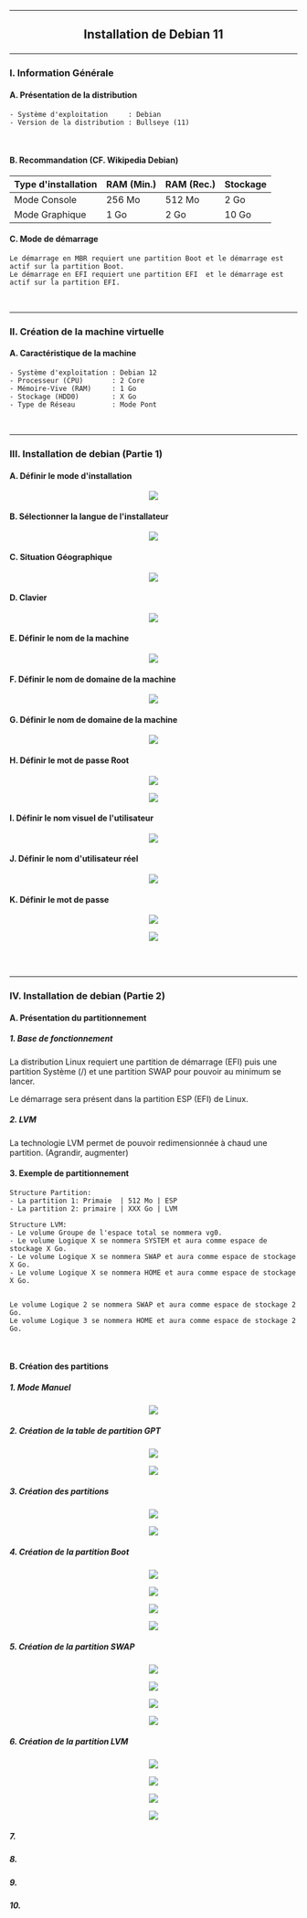 ---------------------------------------------------------------------------------------------------------------------------
## <p align='center'> Installation de Debian 11 </p>

---------------------------------------------------------------------------------------------------------------------------
### I. Information Générale
#### A. Présentation de la distribution
```
- Système d'exploitation     : Debian
- Version de la distribution : Bullseye (11)
```

<br />

#### B. Recommandation (CF. Wikipedia Debian)

| Type d'installation | RAM (Min.) | RAM (Rec.) | Stockage |
| ------------------- | ---------- | ---------- | -------- |
| Mode Console        |	256 Mo     | 512 Mo     | 2 Go     |
| Mode Graphique      |	1 Go       | 2 Go       | 10 Go    |


#### C. Mode de démarrage
```
Le démarrage en MBR requiert une partition Boot et le démarrage est actif sur la partition Boot.
Le démarrage en EFI requiert une partition EFI  et le démarrage est actif sur la partition EFI.
```

<br />

---------------------------------------------------------------------------------------------------------------------------
### II. Création de la machine virtuelle
#### A. Caractéristique de la machine
```
- Système d'exploitation : Debian 12
- Processeur (CPU)       : 2 Core
- Mémoire-Vive (RAM)     : 1 Go
- Stockage (HDD0)        : X Go
- Type de Réseau         : Mode Pont
```

<br />

---------------------------------------------------------------------------------------------------------------------------
### III. Installation de debian (Partie 1)
#### A. Définir le mode d'installation
<p align='center'> <img src='https://github.com/Drthrax74/Linux/assets/35907/02454c7f-72cd-425b-9de0-af42f4f6cdcb' /> </p>

#### B. Sélectionner la langue de l'installateur
<p align='center'> <img src='https://github.com/Drthrax74/Linux/assets/35907/4b7faf28-68d7-4b87-ba0b-c08f13b990ba' /> </p>

#### C. Situation Géographique
<p align='center'> <img src='https://github.com/Drthrax74/Linux/assets/35907/ca05942d-41ba-483d-9702-ca37aafd2ed6' /> </p>

#### D. Clavier
<p align='center'> <img src='https://github.com/Drthrax74/Linux/assets/35907/1364a050-a3ad-49ca-83d5-b5fb83363cd0' /> </p>

#### E. Définir le nom de la machine
<p align='center'> <img src='https://github.com/Drthrax74/Linux/assets/35907/f56498d6-5b0b-4b9e-b10e-0134f1f80026' /> </p>

#### F. Définir le nom de domaine de la machine
<p align='center'> <img src='https://github.com/Drthrax74/Linux/assets/35907/0036ebf8-a8fd-4860-89cd-c2687a963c41' /> </p>

#### G. Définir le nom de domaine de la machine
<p align='center'> <img src='https://github.com/Drthrax74/Linux/assets/35907/0036ebf8-a8fd-4860-89cd-c2687a963c41' /> </p>

#### H. Définir le mot de passe Root
<p align='center'> <img src='https://github.com/Drthrax74/Linux/assets/35907/9c779df0-342f-4843-8ff1-c42abb647b4f' /> </p>

<p align='center'> <img src='https://github.com/Drthrax74/Linux/assets/35907/a09b7cb9-a270-486d-a767-90568ce8beb1' /> </p>

#### I. Définir le nom visuel de l'utilisateur
<p align='center'> <img src='https://github.com/Drthrax74/Linux/assets/35907/8da86feb-8794-4111-a97d-289ea8fa3537' /> </p>

#### J. Définir le nom d'utilisateur réel
<p align='center'> <img src='https://github.com/Drthrax74/Linux/assets/35907/c7e11f8a-f510-437a-8f6d-617ae8b6c893' /> </p>

#### K. Définir le mot de passe
<p align='center'> <img src='https://github.com/Drthrax74/Linux/assets/35907/fb14928e-83d4-4a5b-8686-5996b30530f3' /> </p>

<p align='center'> <img src='https://github.com/Drthrax74/Linux/assets/35907/777e1f78-80eb-40ac-ad06-f2721b9cf6af' /> </p>

<br />
<br />

---------------------------------------------------------------------------------------------------------------------------
### IV. Installation de debian (Partie 2)
#### A. Présentation du partitionnement
##### 1. Base de fonctionnement
La distribution Linux requiert une partition de démarrage (EFI) puis une partition Système (/) et une partition SWAP pour pouvoir au minimum se lancer.

Le démarrage sera présent dans la partition ESP (EFI) de Linux.

##### 2. LVM
La technologie LVM permet de pouvoir redimensionnée à chaud une partition. (Agrandir, augmenter)

#### 3. Exemple de partitionnement
```
Structure Partition:
- La partition 1: Primaie  | 512 Mo | ESP
- La partition 2: primaire | XXX Go | LVM

Structure LVM:
- Le volume Groupe de l'espace total se nommera vg0.
- Le volume Logique X se nommera SYSTEM et aura comme espace de stockage X Go.
- Le volume Logique X se nommera SWAP et aura comme espace de stockage X Go.
- Le volume Logique X se nommera HOME et aura comme espace de stockage X Go.
```

```

Le volume Logique 2 se nommera SWAP et aura comme espace de stockage 2 Go.
Le volume Logique 3 se nommera HOME et aura comme espace de stockage 2 Go.
```



<br />



#### B. Création des partitions
##### 1. Mode Manuel
<p align='center'> <img src='https://github.com/Drthrax74/Linux/assets/35907/79986f61-2766-448f-a73c-61f0e7ef42b9' /> </p>

##### 2. Création de la table de partition GPT
<p align='center'> <img src='https://github.com/Drthrax74/Linux/assets/35907/378abdba-0157-4c18-a750-74f6493d9919' /> </p>

<p align='center'> <img src='https://github.com/Drthrax74/Linux/assets/35907/31d62a99-18dc-43c3-83a3-48a32ad8c4e8' /> </p>

##### 3. Création des partitions
<p align='center'> <img src='https://github.com/Drthrax74/Linux/assets/35907/a09a241e-a153-4e5c-b7cb-5ad727d93693' /> </p>

<p align='center'> <img src='https://github.com/Drthrax74/Linux/assets/35907/41ffa333-1906-49bd-840d-861e0fa683ce' /> </p>


##### 4. Création de la partition Boot
<p align='center'> <img src='https://github.com/Drthrax74/Linux/assets/35907/bc4156e9-eccb-4f95-a216-d267d8edb6c2' /> </p>

<p align='center'> <img src='https://github.com/Drthrax74/Linux/assets/35907/3fd1d14a-1943-40a8-b491-56459aada7fe' /> </p>

<p align='center'> <img src='https://github.com/Drthrax74/Linux/assets/35907/c200ad77-6b7b-4432-9d6f-fcf56b857a9e' /> </p>

<p align='center'> <img src='https://github.com/Drthrax74/Linux/assets/35907/9bdfa3d9-8d0b-4cfe-b16d-7ee95320b86d' /> </p>

##### 5. Création de la partition SWAP
<p align='center'> <img src='https://github.com/Drthrax74/Linux/assets/35907/7a42586f-ab06-4d1e-9648-c07a08ed9399' /> </p>

<p align='center'> <img src='https://github.com/Drthrax74/Linux/assets/35907/3fd1d14a-1943-40a8-b491-56459aada7fe' /> </p>

<p align='center'> <img src='https://github.com/Drthrax74/Linux/assets/35907/c200ad77-6b7b-4432-9d6f-fcf56b857a9e' /> </p>

<p align='center'> <img src='https://github.com/Drthrax74/Linux/assets/35907/755ff8c1-d8ab-418a-b9c6-bafee6b26408' /> </p>


##### 6. Création de la partition  LVM

<p align='center'> <img src='https://github.com/Drthrax74/Linux/assets/35907/3fd1d14a-1943-40a8-b491-56459aada7fe' /> </p>

<p align='center'> <img src='https://github.com/Drthrax74/Linux/assets/35907/c200ad77-6b7b-4432-9d6f-fcf56b857a9e' /> </p>

<p align='center'> <img src='https://github.com/Drthrax74/Linux/assets/35907/6d70924c-5237-407e-91ea-7b99e99fe4bd' /> </p>

<p align='center'> <img src='https://github.com/Drthrax74/Linux/assets/35907/6d5e1f46-a2b4-4d3f-8aa0-56b673d05e29' /> </p>


##### 7. 
##### 8. 
##### 9. 
##### 10. 
##### 
##### 
##### 
##### 
##### 
##### 
##### 
##### 
##### 






















